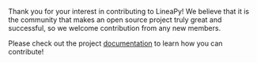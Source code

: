 Thank you for your interest in contributing to LineaPy! We believe that it is the community that makes an open source project truly great and successful, so we welcome contribution from any new members.

Please check out the project [documentation](https://docs.lineapy.org/latest/guides/contributing/process/) to learn how you can contribute!
